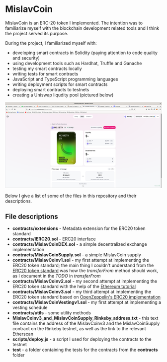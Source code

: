 # MislavCoin

MislavCoin is an ERC-20 token I implemented. The intention was to familiarize myself with the blockchain development related tools and I think the project served its purpose. 

During the project, I familiarized myself with:

- developing smart contracts in Solidity (paying attention to code quality and security)
- using development tools such as Hardhat, Truffle and Ganache
- testing my smart contracts locally
- writing tests for smart contracts
- JavaScript and TypeScript programming languages
- writing deployment scripts for smart contracts
- deploying smart contracts to testnets
- creating a Uniswap liqudity pool (pictured below)

![MislavCoin Uniswap liqudity pool](Uniswap_liqudity_pool_MislavCoin_ETH.png)

Below I give a list of some of the files in this repository and their descriptions.

## File descriptions

- **contracts/extensions** - Metadata extension for the ERC20 token standard
- **contracts/IERC20.sol** - ERC20 interface
- **contracts/MislavCoinDEX.sol** - a simple decentralized exchange implementation
- **contracts/MislavCoinSupply.sol** - a simple MislavCoin supply
- **contracts/MislavCoinv1.sol** - my first attempt at implementing the ERC20 token standard; the main thing I couldn't understand from the [ERC20 token standard](https://eips.ethereum.org/EIPS/eip-20) was how the *transferFrom* method should work, as I document in the *TODO* in *transferFrom*
- **contracts/MislavCoinv2.sol** - my second attempt at implementing the ERC20 token standard with the help of the [Ethereum tutorial](https://ethereum.org/en/developers/tutorials/understand-the-erc-20-token-smart-contract/)
- **contracts/MislavCoinv3.sol** - my third attempt at implementing the ERC20 token standard based on [OpenZeppelin's ERC20 implementation](https://github.com/OpenZeppelin/openzeppelin-contracts/blob/master/contracts/token/ERC20/ERC20.sol)
- **contracts/MislavCoinVestingv1.sol** - my first attempt at implementing a vesting schedule
- **contracts/utils** - some utility methods
- **MislavCoinv3_and_MislavCoinSupply_Rinkeby_address.txt** - this text file contains the address of the MislavCoinv3 and the MislavCoinSupply contract on the Rinkeby testnet, as well as the link to the relevant Etherscan
- **scripts/deploy.js** - a script I used for deploying the contracts to the testnet
- **test** - a folder containing the tests for the contracts from the **contracts** folder
